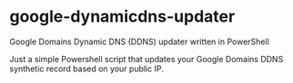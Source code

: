 # google-dynamicdns-updater
Google Domains Dynamic DNS (DDNS) updater written in PowerShell

Just a simple Powershell script that updates your Google Domains DDNS synthetic record based on your public IP.
